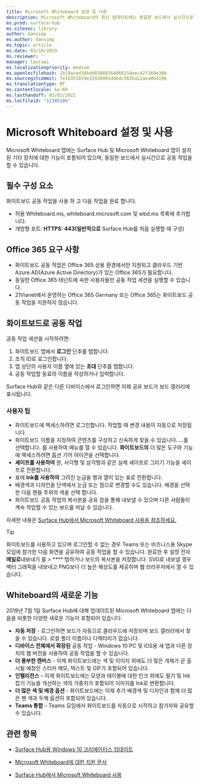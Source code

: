 ```yaml
---
title: Microsoft Whiteboard 설정 및 사용
description: Microsoft Whiteboard의 최신 업데이트에는 동일한 보드에서 실시간으로 공동 작업을 할 수 있는 두 Surface Hub에 대한 기능이 포함되어 있습니다.
ms.prod: surface-hub
ms.sitesec: library
author: dansimp
ms.author: dansimp
ms.topic: article
ms.date: 03/18/2019
ms.reviewer: ''
manager: laurawi
ms.localizationpriority: medium
ms.openlocfilehash: 1b19aced34bdd6580836406015deec42f169e30b
ms.sourcegitcommit: 7e1b351024e33926901ddbdc562ba12aea0b4196
ms.translationtype: MT
ms.contentlocale: ko-KR
ms.lasthandoff: 03/03/2021
ms.locfileid: "11385186"
---
```

# <a name="set-up-and-use-microsoft-whiteboard"></a>Microsoft Whiteboard 설정 및 사용

Microsoft Whiteboard 앱에는 Surface Hub 및 Microsoft Whiteboard 앱이 설치된 기타 장치에 대한 기능이 포함되어 있으며, 동일한 보드에서 실시간으로 공동 작업을 할 수 있습니다.

## <a name="prerequisites"></a>필수 구성 요소

화이트보드 공동 작업을 사용 하 고 다음 작업을 완료 합니다.

- 허용 Whiteboard.ms, whiteboard.microsoft.com 및 wbd.ms 목록에 추가합니다.
- 개방형 포트: **HTTPS: 443(일반적으로** Surface Hub를 처음 실행할 때 구성)

## <a name="office-365-requirements"></a>Office 365 요구 사항

- 화이트보드 공동 작업은 Office 365 상용 환경에서만 지원되고 클라우드 기반 Azure AD(Azure Active Directory)가 있는 Office 365가 필요합니다.
- 동일한 Office 365 테넌트에 속한 사용자들만 공동 작업 세션을 실행할 수 있습니다.
- 21Vianet에서 운영하는 Office 365 Germany 또는 Office 365는 화이트보드 공동 작업을 지원하지 않습니다.

## <a name="collaborating-with-whiteboards"></a>화이트보드로 공동 작업

공동 작업 세션을 시작하려면:

1. 화이트보드 앱에서 **로그인** 단추를 탭합니다.
2. 조직 ID로 로그인합니다.
3. 앱 상단의 사용자 이름 옆에 있는 **초대** 단추를 탭합니다.
4. 공동 작업할 동료의 이름을 작성하거나 입력합니다.

Surface Hub와 같은 다른 디바이스에서 로그인하면 이제 공유 보드가 보드 갤러리에 표시됩니다.

### <a name="user-tips"></a>사용자 팁

- 화이트보드에 액세스하려면 로그인합니다. 작업할 때 변경 내용이 자동으로 저장됩니다.
- 화이트보드 이름을 지정하여 콘텐츠를 구성하고 신속하게 찾을 수 있습니다. ...를 선택합니다. 를 사용하여 메뉴를 열 수 있습니다. **화이트보드의** 더 많은 도구와 기능에 액세스하려면 옵션 기어 아이콘을 선택합니다.
- **셰이프를 사용하여** 원, 사각형 및 삼각형과 같은 실제 셰이프로 그리기 기능을 셰이프로 전환합니다.
- 표에 **Ink를 사용하여** 그려진 눈금을 행과 열이 있는 표로 전환합니다.
- 배경색과 디자인을 단색에서 눈금 또는 점으로 변경할 수도 있습니다. 배경을 선택한 다음 핸들 주위의 색을 선택 합니다.
- 화이트보드 공동 작업의 복사본을 공유 참을 통해 내보낼 수 있으며 다른 사람들이 계속 작업할 수 있는 보드를 떠날 수 있습니다.

자세한 내용은 [Surface Hub에서 Microsoft Whiteboard 사용을 참조하세요.](https://support.office.com/article/use-microsoft-whiteboard-on-a-surface-hub-5c594985-129d-43f9-ace5-7dee96f7621d)

> [!TIP]
>  화이트보드를 사용하고 있으며 로그인할 수 없는 경우 Teams 또는 비즈니스용 Skype 모임에 참가한 다음 화면을 공유하여 공동 작업을 할 수 있습니다. 완료한 후 설정 전자 **메일로**내보내기 를  >  **** 탭하거나 보드의 복사본을 저장합니다. SVG로 내보낼 경우 벡터 그래픽을 내보내고 PNG보다 더 높은 해상도를 제공하며 웹 브라우저에서 열 수 있습니다.

## <a name="new-features-in-whiteboard"></a>Whiteboard의 새로운 기능

2019년 7월 1일 Surface Hub에 대해 업데이트된 Microsoft Whiteboard 앱에는 다음을 비롯한 다양한 새로운 기능이 포함되어 있습니다.

- **자동 저장** - 로그인하면 보드가 자동으로 클라우드에 저장되며 보드 갤러리에서 찾을 수 있습니다. 로컬 폴더 이름이나 디렉터리가 없습니다.
- **디바이스 전체에서 확장된** 공동 작업 - Windows 10 PC 및 iOS용 새 앱과 다른 장치의 웹 버전을 사용하여 공동 작업을 할 수 있습니다.
- **더 풍부한 캔버스** - 이제 화이트보드에는 색 및 이미지 외에도 더 많은 개체가 곧 출시될 예정인 스티커 메모, 텍스트 및 GIF가 포함되어 있습니다.
- **인텔리전스** – 이제 화이트보드에는 모양과 테이블에 대한 인크 외에도 필기 및 Ink 잡기 기능을 개선하는 색의 가중치가 포함되어 이미지를 Ink로 변환합니다.
- **더 많은 색 및 배경 옵션** - 화이트보드에는 이제 추가 배경색 및 디자인과 함께 더 많은 펜 색과 두께 옵션이 포함되어 있습니다.
- **Teams 통합** – Teams 모임에서 화이트보드를 자동으로 시작하고 참가자와 공유할 수 있습니다.


## <a name="related-topics"></a>관련 항목

- [Surface Hub용 Windows 10 크리에이터스 업데이트](https://www.microsoft.com/surface/support/surface-hub/windows-10-creators-update-surface-hub)

- [Microsoft Whiteboard에 대한 지원 문서](https://support.office.com/article/Whiteboard-Help-0c0f2aa0-b1bb-491c-b814-fd22de4d7c01)

- [Surface Hub에서 Microsoft Whiteboard 사용](https://support.office.com/article/use-microsoft-whiteboard-on-a-surface-hub-5c594985-129d-43f9-ace5-7dee96f7621d)
